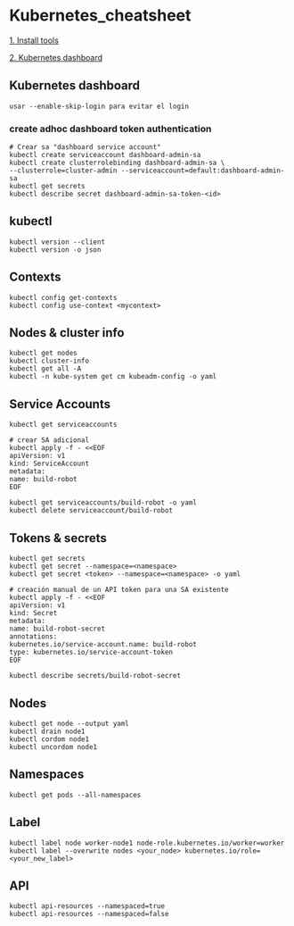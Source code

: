 # Kubernetes_cheatsheet

[1. Install tools](https://kubernetes.io/es/docs/tasks/tools/)

[2. Kubernetes dashboard](https://kubernetes.io/docs/tasks/access-application-cluster/web-ui-dashboard/)

## Kubernetes dashboard

    usar --enable-skip-login para evitar el login  

### create adhoc dashboard token authentication

    # Crear sa "dashboard service account"
    kubectl create serviceaccount dashboard-admin-sa
    kubectl create clusterrolebinding dashboard-admin-sa \ 
    --clusterrole=cluster-admin --serviceaccount=default:dashboard-admin-sa
    kubectl get secrets
    kubectl describe secret dashboard-admin-sa-token-<id>

## kubectl

    kubectl version --client
    kubectl version -o json

## Contexts

    kubectl config get-contexts
    kubectl config use-context <mycontext>

## Nodes & cluster info

    kubectl get nodes
    kubectl cluster-info
    kubectl get all -A
    kubectl -n kube-system get cm kubeadm-config -o yaml

## Service Accounts

    kubectl get serviceaccounts

    # crear SA adicional
    kubectl apply -f - <<EOF
    apiVersion: v1
    kind: ServiceAccount
    metadata:
    name: build-robot
    EOF

    kubectl get serviceaccounts/build-robot -o yaml
    kubectl delete serviceaccount/build-robot

## Tokens & secrets

    kubectl get secrets
    kubectl get secret --namespace=<namespace>
    kubectl get secret <token> --namespace=<namespace> -o yaml

    # creación manual de un API token para una SA existente
    kubectl apply -f - <<EOF
    apiVersion: v1
    kind: Secret
    metadata:
    name: build-robot-secret
    annotations:
    kubernetes.io/service-account.name: build-robot
    type: kubernetes.io/service-account-token
    EOF

    kubectl describe secrets/build-robot-secret

## Nodes

    kubectl get node --output yaml
    kubectl drain node1
    kubectl cordom node1
    kubectl uncordom node1
    
## Namespaces

    kubectl get pods --all-namespaces

## Label

    kubectl label node worker-node1 node-role.kubernetes.io/worker=worker
	kubectl label --overwrite nodes <your_node> kubernetes.io/role=<your_new_label>

## API
 
    kubectl api-resources --namespaced=true
    kubectl api-resources --namespaced=false 
